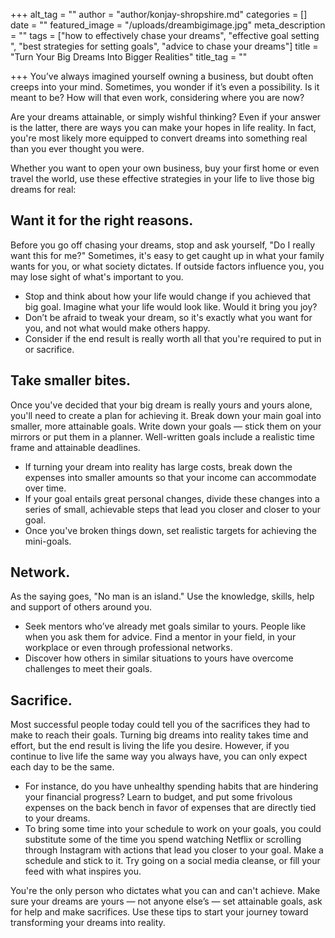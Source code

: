 +++
alt_tag = ""
author = "author/konjay-shropshire.md"
categories = []
date = ""
featured_image = "/uploads/dreambigimage.jpg"
meta_description = ""
tags = ["how to effectively chase your dreams", "effective goal setting ", "best strategies for setting goals", "advice to chase your dreams"]
title = "Turn Your Big Dreams Into Bigger Realities"
title_tag = ""

+++
You’ve always imagined yourself owning a business, but doubt often creeps into your mind. Sometimes, you wonder if it’s even a possibility. Is it meant to be? How will that even work, considering where you are now?

Are your dreams attainable, or simply wishful thinking? Even if your answer is the latter, there are ways you can make your hopes in life reality. In fact, you're most likely more equipped to convert dreams into something real than you ever thought you were.

Whether you want to open your own business, buy your first home or even travel the world, use these effective strategies in your life to live those big dreams for real:

## Want it for the right reasons. 

Before you go off chasing your dreams, stop and ask yourself, "Do I really want this for me?" Sometimes, it's easy to get caught up in what your family wants for you, or what society dictates. If outside factors influence you, you may lose sight of what's important to you.

* Stop and think about how your life would change if you achieved that big goal. Imagine what your life would look like. Would it bring you joy?
* Don’t be afraid to tweak your dream, so it's exactly what you want for you, and not what would make others happy.
* Consider if the end result is really worth all that you're required to put in or sacrifice.

## Take smaller bites.

 Once you've decided that your big dream is really yours and yours alone, you'll need to create a plan for achieving it. Break down your main goal into smaller, more attainable goals. Write down your goals — stick them on your mirrors or put them in a planner. Well-written goals include a realistic time frame and attainable deadlines.

* If turning your dream into reality has large costs, break down the expenses into smaller amounts so that your income can accommodate over time.
* If your goal entails great personal changes, divide these changes into a series of small, achievable steps that lead you closer and closer to your goal.
* Once you've broken things down, set realistic targets for achieving the mini-goals.

## Network. 

As the saying goes, "No man is an island." Use the knowledge, skills, help and support of others around you.

* Seek mentors who’ve already met goals similar to yours. People like when you ask them for advice. Find a mentor in your field, in your workplace or even through professional networks.
* Discover how others in similar situations to yours have overcome challenges to meet their goals.

## Sacrifice. 

Most successful people today could tell you of the sacrifices they had to make to reach their goals. Turning big dreams into reality takes time and effort, but the end result is living the life you desire. However, if you continue to live life the same way you always have, you can only expect each day to be the same.

* For instance, do you have unhealthy spending habits that are hindering your financial progress? Learn to budget, and put some frivolous expenses on the back bench in favor of expenses that are directly tied to your dreams.
* To bring some time into your schedule to work on your goals, you could substitute some of the time you spend watching Netflix or scrolling through Instagram with actions that lead you closer to your goal. Make a schedule and stick to it. Try going on a social media cleanse, or fill your feed with what inspires you.

You're the only person who dictates what you can and can't achieve. Make sure your dreams are yours — not anyone else’s — set attainable goals, ask for help and make sacrifices. Use these tips to start your journey toward transforming your dreams into reality.